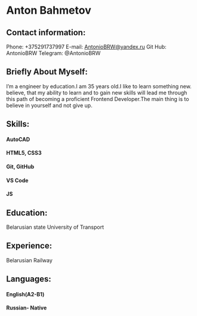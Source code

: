 # **Anton Bahmetov**
## **Contact information:**
 Phone: +375291737997
 E-mail: AntonioBRW@yandex.ru 
 Git Hub: AntonioBRW 
 Telegram: @AntonioBRW
## **Briefly About Myself:**
I’m a engineer by education.I am 35 years old.I like to learn something new. believe, that my ability to learn and to gain new skills will lead me through this path of becoming a proficient Frontend Developer.The main thing is to believe in yourself and not give up.
## **Skills:**
 #### AutoCAD
 #### HTML5, CSS3
 #### Git, GitHub
 #### VS Code
 #### JS
## **Education:** 
 Belarusian state University of Transport
## **Experience:**
Belarusian Railway
 ## **Languages:**
#### English(A2-B1)
#### Russian- Native

